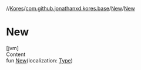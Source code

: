 //[Kores](../../index.md)/[com.github.jonathanxd.kores.base](../index.md)/[New](index.md)/[New](-new.md)



# New  
[jvm]  
Content  
fun [New](-new.md)(localization: [Type](https://docs.oracle.com/javase/8/docs/api/java/lang/reflect/Type.html))  



